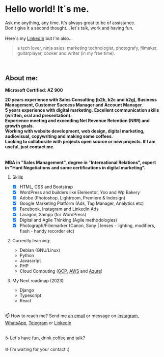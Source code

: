 
 <h1>Hello world! It´s me.</h1>
 
Ask me anything, any time. It's always great to be of assistance.<br>
Don't give it a second thought... let´s talk, work and having fun. 
<br> 
<br> 
Here´s my <a href="https://www.linkedin.com/in/fernandodoc/" target="_blank">LinkedIn</a> but I'm also...
> a tech lover, ninja sales, marketing technologist, photografy, filmaker, guitarplayer, cooker and writer (in my free time). 
<br> 
 
<h2>About me:</h2>

__Microsoft Certified: AZ 900__<br>

__20 years experience with Sales Consulting (b2b, b2c and b2g), Business Management, Customer Success Manager and Account Manager.__<br>
__5 years experience with digital marketing.__
__Excellent communication skills (written, oral and presentation).__<br> 
__Experience meeting and exceeding Net Revenue Retention (NRR) and growth goals.__<br>
__Working with website development, web design, digital marketing, audiovisual, copywriting and making some coffees.__<br>
__Looking to collaborate with projects open source or new projects. If I am useful, just contact me.__<br>
 <br><br>
 __MBA in "Sales Management", degree in "International Relations", expert in "Hard Negotiations and some certifications in digital marketing".__

 
 1. Skills
     - [x] HTML, CSS and Bootstrap
     - [x] WordPress and builders like Elementor, Yoo and Wp Bakery
     - [x] Adobe (Photoshop, Lightroom, Premiere & Indesign)
     - [x] Google Marketing Platform (Ads, Tag Manager, Analytics etc)
     - [x] Facebook, Instagram and LinkedIn Ads
     - [X] Laragon, Xampp (for WordPress)
     - [x] Digital and Agile Thinking (Agile methodologies)
     - [x] Photograph/Filmmarker (Canon, Sony | lenses - lighting, modifiers, flash - handy recorder etc)
 
 2. Currently learning:
     - Debian (GNU/Linux)
     - Python
     - Javascript 
     - PHP 
     - Cloud Computing (<a href="https://cloud.google.com">GCP</a>, <a href="https://aws.amazon.com/pt/">AWS</a> and <a href="https://azure.microsoft.com/pt-br/">Azure</a>)
     
 3. My Next roadmap (2023)
     - Django
     - Typescript
     - React
       
 <br>  
 📫 How to reach me? Send me <a href="mailto:ofernandodoc@gmail.com">an email</a> or message on <a href="https://www.instagram.com/fernandodoc7/" target="_blank">Instagram</a>, <a href="https://wa.me/5516981180180" target="_blank">WhatsApp</a>, <a href="https://t.me/FernandoConsultorProfessor" target="_blank">Telegram</a> or <a href="https://www.linkedin.com/in/fernandodoc/" target="_blank">LinkedIn</a><br> 
 <br>
 
 ☕ Let's have fun, drink coffee and talk?
 
 🌐 I´m waiting for your contact :)

<!---
fernandodoc/fernandodoc is a ✨ special ✨ repository because its `README.md` (this file) appears on your GitHub profile.
You can click the Preview link to take a look at your changes.


--->


